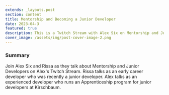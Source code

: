 ```yaml
---
extends: _layouts.post
section: content
title: Mentorship and Becoming a Junior Developer
date: 2023-04-3
featured: true
description: This is a Twitch Stream with Alex Six on Mentorship and Junior Developers
cover_image: /assets/img/post-cover-image-2.png
---
```


<h3>Summary</h3>
Join Alex Six and Rissa as they talk about Mentorship and Junior Developers on Alex's Twitch Stream. Rissa talks as an early career developer who was recently a junior developer. Alex talks as an experienced developer who runs an Apprenticeship program for junior developers at Kirschbaum.
